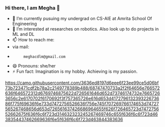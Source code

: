 ### Hi there, I am Megha 👋

- 🔭 I’m currently pusuing my undergrad on CS-AIE at Amrita School Of Engineering
- 🌱 I’m interested at researches on robotics. Also look up to do projects in ML and DL
- 📫 How to reach me: 
- via mail: 
-          meghacdlm@gmail.com 
- 😄 Pronouns: she/her
- ⚡ Fun fact: Imagination is my hobby. Achieving is my passion.

https://camo.githubusercontent.com/3636ed8197d6eee6f23ee99ce5d06bf73b723471cdf2b78a2c2149778389b488/68747470733a2f2f64656e766572636f646572312d6769746875622d726561646d652d73746174732e76657263656c2e6170702f6170692f3f757365726e616d653d417279613239322673686f775f69636f6e733d7472756526636f756e745f707269766174653d74727565267468656d653d726561637426686964655f626f726465723d747275652662675f636f6c6f723d314632323245267469746c655f636f6c6f723d4638354437462669636f6e5f636f6c6f723d463844383636

